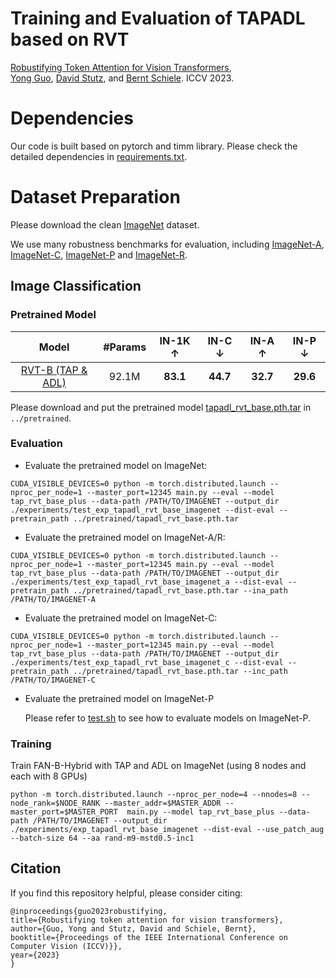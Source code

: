# Training and Evaluation of TAPADL based on RVT
[Robustifying Token Attention for Vision Transformers](https://arxiv.org/pdf/2303.11126.pdf), \
[Yong Guo](http://www.guoyongcs.com/), [David Stutz](https://davidstutz.de/), and [Bernt Schiele](https://scholar.google.com/citations?user=z76PBfYAAAAJ&hl=en). ICCV 2023.



# Dependencies
Our code is built based on pytorch and timm library. Please check the detailed dependencies in [requirements.txt](https://github.com/guoyongcs/TAPADL/blob/main/requirements.txt).

# Dataset Preparation

Please download the clean [ImageNet](http://image-net.org/) dataset.


We use many robustness benchmarks for evaluation, including [ImageNet-A](https://github.com/hendrycks/natural-adv-examples), [ImageNet-C](https://zenodo.org/record/2235448), [ImageNet-P](https://zenodo.org/record/3565846) and [ImageNet-R](https://github.com/hendrycks/imagenet-r).


## Image Classification


### Pretrained Model

|       Model       | #Params | IN-1K $\uparrow$ | IN-C $\downarrow$ | IN-A $\uparrow$ | IN-P $\downarrow$ |
|:-----------------:|:----------------:|:-----------------:|:---------------:|:-----------------:|:-------:|
|  [RVT-B (TAP & ADL)](https://github.com/guoyongcs/TAPADL/releases/download/v1.0/tapadl_rvt_base.pth.tar)   |  92.1M  |     **83.1**     |     **44.7**      |    **32.7**     |     **29.6**      |

Please download and put the pretrained model [tapadl_rvt_base.pth.tar](https://github.com/guoyongcs/TAPADL/releases/download/v1.0/tapadl_rvt_base.pth.tar) in ```../pretrained```.


### Evaluation
- Evaluate the pretrained model on ImageNet:
```
CUDA_VISIBLE_DEVICES=0 python -m torch.distributed.launch --nproc_per_node=1 --master_port=12345 main.py --eval --model tap_rvt_base_plus --data-path /PATH/TO/IMAGENET --output_dir ./experiments/test_exp_tapadl_rvt_base_imagenet --dist-eval --pretrain_path ../pretrained/tapadl_rvt_base.pth.tar
```

- Evaluate the pretrained model on ImageNet-A/R:
```
CUDA_VISIBLE_DEVICES=0 python -m torch.distributed.launch --nproc_per_node=1 --master_port=12345 main.py --eval --model tap_rvt_base_plus --data-path /PATH/TO/IMAGENET --output_dir ./experiments/test_exp_tapadl_rvt_base_imagenet_a --dist-eval --pretrain_path ../pretrained/tapadl_rvt_base.pth.tar --ina_path /PATH/TO/IMAGENET-A
```

- Evaluate the pretrained model on ImageNet-C:
```
CUDA_VISIBLE_DEVICES=0 python -m torch.distributed.launch --nproc_per_node=1 --master_port=12345 main.py --eval --model tap_rvt_base_plus --data-path /PATH/TO/IMAGENET --output_dir ./experiments/test_exp_tapadl_rvt_base_imagenet_c --dist-eval --pretrain_path ../pretrained/tapadl_rvt_base.pth.tar --inc_path /PATH/TO/IMAGENET-C
```

- Evaluate the pretrained model on ImageNet-P

    Please refer to [test.sh](https://github.com/hendrycks/robustness/blob/master/ImageNet-P/test.sh) to see how to evaluate models on ImageNet-P.




### Training 
Train FAN-B-Hybrid with TAP and ADL on ImageNet (using 8 nodes and each with 8 GPUs)
```
python -m torch.distributed.launch --nproc_per_node=4 --nnodes=8 --node_rank=$NODE_RANK --master_addr=$MASTER_ADDR --master_port=$MASTER_PORT  main.py --model tap_rvt_base_plus --data-path /PATH/TO/IMAGENET --output_dir ./experiments/exp_tapadl_rvt_base_imagenet --dist-eval --use_patch_aug --batch-size 64 --aa rand-m9-mstd0.5-inc1
```


## Citation
If you find this repository helpful, please consider citing:
```
@inproceedings{guo2023robustifying,
title={Robustifying token attention for vision transformers},
author={Guo, Yong and Stutz, David and Schiele, Bernt},
booktitle={Proceedings of the IEEE International Conference on Computer Vision (ICCV)}},
year={2023}
}
```





